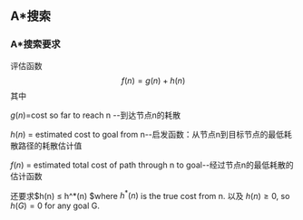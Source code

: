 ## A*搜索

### A*搜索要求

评估函数
$$
f(n)=g(n)+h(n)
$$
其中

$g(n)$=cost so far to reach n --到达节点n的耗散

$h(n)$ = estimated cost to goal from n--启发函数：从节点n到目标节点的最低耗散路径的耗散估计值

$f(n)$ = estimated total cost of path through n to goal--经过节点n的最低耗散的估计函数

还要求$h(n) ≤ h^*(n) $where $h^*(n)$ is the true cost from n.
以及 $h(n) ≥ 0$, so $h(G) = 0$ for any goal G.

